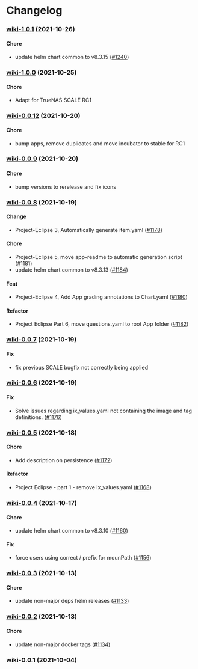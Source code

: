 # Changelog<br>


<a name="wiki-1.0.1"></a>
### [wiki-1.0.1](https://github.com/truecharts/apps/compare/wikijs-3.0.0...wiki-1.0.1) (2021-10-26)

#### Chore

* update helm chart common to v8.3.15 ([#1240](https://github.com/truecharts/apps/issues/1240))



<a name="wiki-1.0.0"></a>
### [wiki-1.0.0](https://github.com/truecharts/apps/compare/wiki-0.0.12...wiki-1.0.0) (2021-10-25)

#### Chore

* Adapt for TrueNAS SCALE RC1



<a name="wiki-0.0.12"></a>
### [wiki-0.0.12](https://github.com/truecharts/apps/compare/wikijs-1.0.0...wiki-0.0.12) (2021-10-20)

#### Chore

* bump apps, remove duplicates and move incubator to stable for RC1



<a name="wiki-0.0.9"></a>
### [wiki-0.0.9](https://github.com/truecharts/apps/compare/wikijs-0.0.3...wiki-0.0.9) (2021-10-20)

#### Chore

* bump versions to rerelease and fix icons



<a name="wiki-0.0.8"></a>
### [wiki-0.0.8](https://github.com/truecharts/apps/compare/wikijs-0.0.2...wiki-0.0.8) (2021-10-19)

#### Change

* Project-Eclipse 3, Automatically generate item.yaml ([#1178](https://github.com/truecharts/apps/issues/1178))

#### Chore

* Project-Eclipse 5, move app-readme to automatic generation script ([#1181](https://github.com/truecharts/apps/issues/1181))
* update helm chart common to v8.3.13 ([#1184](https://github.com/truecharts/apps/issues/1184))

#### Feat

* Project-Eclipse 4, Add App grading annotations to Chart.yaml ([#1180](https://github.com/truecharts/apps/issues/1180))

#### Refactor

* Project Eclipse Part 6, move questions.yaml to root App folder ([#1182](https://github.com/truecharts/apps/issues/1182))



<a name="wiki-0.0.7"></a>
### [wiki-0.0.7](https://github.com/truecharts/apps/compare/wiki-0.0.6...wiki-0.0.7) (2021-10-19)

#### Fix

* fix previous SCALE bugfix not correctly being applied



<a name="wiki-0.0.6"></a>
### [wiki-0.0.6](https://github.com/truecharts/apps/compare/wiki-0.0.5...wiki-0.0.6) (2021-10-19)

#### Fix

* Solve issues regarding ix_values.yaml not containing the image and tag definitions. ([#1176](https://github.com/truecharts/apps/issues/1176))



<a name="wiki-0.0.5"></a>
### [wiki-0.0.5](https://github.com/truecharts/apps/compare/wiki-0.0.4...wiki-0.0.5) (2021-10-18)

#### Chore

* Add description on persistence ([#1172](https://github.com/truecharts/apps/issues/1172))

#### Refactor

* Project Eclipse - part 1 - remove ix_values.yaml ([#1168](https://github.com/truecharts/apps/issues/1168))



<a name="wiki-0.0.4"></a>
### [wiki-0.0.4](https://github.com/truecharts/apps/compare/wiki-0.0.3...wiki-0.0.4) (2021-10-17)

#### Chore

* update helm chart common to v8.3.10 ([#1160](https://github.com/truecharts/apps/issues/1160))

#### Fix

* force users using correct / prefix for mounPath ([#1156](https://github.com/truecharts/apps/issues/1156))



<a name="wiki-0.0.3"></a>
### [wiki-0.0.3](https://github.com/truecharts/apps/compare/wiki-0.0.2...wiki-0.0.3) (2021-10-13)

#### Chore

* update non-major deps helm releases ([#1133](https://github.com/truecharts/apps/issues/1133))



<a name="wiki-0.0.2"></a>
### [wiki-0.0.2](https://github.com/truecharts/apps/compare/wiki-0.0.1...wiki-0.0.2) (2021-10-13)

#### Chore

* update non-major docker tags ([#1134](https://github.com/truecharts/apps/issues/1134))



<a name="wiki-0.0.1"></a>
### wiki-0.0.1 (2021-10-04)
